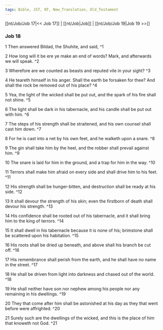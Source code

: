 ```yaml
---
tags: Bible, JST, NT, New_Translation, Old_Testament
---
```


[[nt/Job/Job 17|<< Job 17]] | [[nt/Job|Job]] | [[nt/Job/Job 19|Job 19 >>]]

### Job 18

1 Then answered Bildad, the Shuhite, and said,  ^1

2 How long will it be ere ye make an end of words? Mark, and afterwards we will speak.  ^2

3 Wherefore are we counted as beasts and reputed vile in your sight?  ^3

4 He teareth himself in his anger. Shall the earth be forsaken for thee? And shall the rock be removed out of his place?  ^4

5 Yea, the light of the wicked shall be put out, and the spark of his fire shall not shine.  ^5

6 The light shall be dark in his tabernacle, and his candle shall be put out with him.  ^6

7 The steps of his strength shall be straitened, and his own counsel shall cast him down.  ^7

8 For he is cast into a net by his own feet, and he walketh upon a snare.  ^8

9 The gin shall take him by the heel, and the robber shall prevail against him.  ^9

10 The snare is laid for him in the ground, and a trap for him in the way.  ^10

11 Terrors shall make him afraid on every side and shall drive him to his feet.  ^11

12 His strength shall be hunger-bitten, and destruction shall be ready at his side.  ^12

13 It shall devour the strength of his skin; even the firstborn of death shall devour his strength.  ^13

14 His confidence shall be rooted out of his tabernacle, and it shall bring him to the king of terrors.  ^14

15 It shall dwell in his tabernacle because it is none of his; brimstone shall be scattered upon his habitation.  ^15

16 His roots shall be dried up beneath, and above shall his branch be cut off.  ^16

17 His remembrance shall perish from the earth, and he shall have no name in the street.  ^17

18 He shall be driven from light into darkness and chased out of the world.  ^18

19 He shall neither have son nor nephew among his people nor any remaining in his dwellings.  ^19

20 They that come after him shall be astonished at his day as they that went before were affrighted.  ^20

21 Surely such are the dwellings of the wicked, and this is the place of him that knoweth not God.  ^21

 
